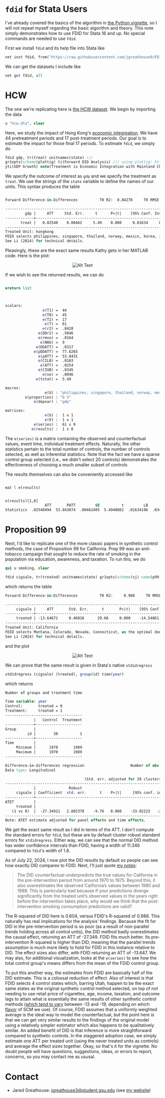 # ```fdid``` for Stata Users

I've already covered the basics of the algorithm in [the Python vignette](https://github.com/jgreathouse9/FDIDTutorial/blob/main/Vignette.md), so I will not repeat myself regarding the basic algorithm and theory. This note simply demonstrates how to use FDID for Stata 16 and up. No special commands are needed to use ```fdid```.

First we install ```fdid``` and its help file into Stata like

```stata
net inst fdid, from("https://raw.githubusercontent.com/jgreathouse9/FDIDTutorial/main") replace
```
We can get the datasets I include like
```stata
net get fdid, all
```
# HCW

The one we're replicating here is [the HCW dataset](https://doi.org/10.1002/jae.1230). We begin by importing the data

```stata
u "hcw.dta", clear
```

Here, we study the impact of Hong Kong's [economic integreation](https://www.henleyglobal.com/residence-investment/hong-kong/cepa-hong-kong-china). We have 44 pretreatment periods and 17 post-treatment periods. Our goal is to estimate the impact for those final 17 periods. To estimate ```fdid```, we simply do
```stata
fdid gdp, tr(treat) unitnames(state) ///
gr1opts(scheme(plottig) ti(Forward DID Analysis) /// using plottig: https://www.stata.com/meeting/switzerland16/slides/bischof-switzerland16.pdf
yti(GDP Growth) note(Treatment is Economic Integration with Mainland China) legend(order(1 "Hong Kong" 2 "FDID Counterfactual") pos(12)))
```
We specify the outcome of interest as ```gdp``` and we specify the treatment as ```treat```. We use the strings of the ```state``` variable to define the names of our units. This syntax produces the table
```stata

Forward Difference-in-Differences          T0 R2:  0.84278     T0 RMSE:  0.01638

-----------------------------------------------------------------------------
         gdp |     ATT     Std. Err.     t      P>|t|    [95% Conf. Interval]
-------------+---------------------------------------------------------------
       treat |   0.02540    0.00462     5.49    0.000     0.01634     0.03447
-----------------------------------------------------------------------------
Treated Unit: hongkong
FDID selects philippines, singapore, thailand, norway, mexico, korea, indonesia, newzealand, malaysia, as the optimal donors.
See Li (2024) for technical details.
```

Pleasingly, these are the exact same results Kathy gets in her MATLAB code. Here is the plot:
<p align="center">
  <img src="fithongkong.png" alt="Alt Text">
</p>

If we wish to see the returned results, we can do
```stata

ereturn list



scalars:
                 e(T1) =  44
                 e(T0) =  45
                 e(T2) =  17
                  e(T) =  61
                 e(r2) =  .8428
               e(DDr2) =  .5046
               e(rmse) =  .0164
                e(N0U) =  9
              e(DDATT) =  .0317
             e(pDDATT) =  77.6203
               e(pATT) =  53.8431
               e(CILB) =  .0163
                e(ATT) =  .0254
               e(CIUB) =  .0345
                 e(se) =  .0046
              e(tstat) =  5.49

macros:
                  e(U) : "philippines, singapore, thailand, norway, mexico, korea, indonesia, newzealand, malaysia,"
         e(properties) : "b V"
             e(depvar) : "gdp"

matrices:
                  e(b) :  1 x 1
                  e(V) :  1 x 1
             e(series) :  61 x 9
            e(results) :  1 x 8

```
The ```e(series)``` is a matrix containing the observed and counterfactual values, event time, individual treatment effects. Naturally, the other statistics pertain to the total number of controls, the number of controls selected, as well as inferential statistics. Note that the fact we have a sparse control group selected (i.e., we didn't select 20 controls) demonstrates the effectiveness of choosing a much smaller subset of controls

The results themselves can also be conveniently accessed like
```stata

mat l e(results)


e(results)[1,8]
                  ATT       PATT         SE          t         LB         UB         R2       RMSE
Statistics  .02540494  53.843074  .00462405  5.4940862  .01634196  .03446791   .8427835     .01638

```

# Proposition 99

Next, I'd like to replicate one of the more classic papers in synthetic control methods, the case of Proposition 99 for California. Prop 99 was an anti-tobacco campaign that sought to reduce the rate of smoking in the population via education, awareness, and taxation. To run this, we do

```stata
qui u smoking, clear

fdid cigsale, tr(treated) unitnames(state) gr1opts(scheme(sj) name(p99, replace))
```
which returns the table
```stata
Forward Difference-in-Differences          T0 R2:     0.988     T0 RMSE:     1.282

-----------------------------------------------------------------------------------------
     cigsale |     ATT       Std. Err.      t       P>|t|    [95% Conf. Interval]
-------------+---------------------------------------------------------------------------
     treated | -13.64671     0.46016      29.66     0.000    -14.54861  -12.74481
-----------------------------------------------------------------------------------------
Treated Unit: California
FDID selects Montana, Colorado, Nevada, Connecticut, as the optimal donors.
See Li (2024) for technical details.
```
and the plot
<p align="center">
  <img src="fitCali.png" alt="Alt Text">
</p>

We can prove that the same result is given in Stata's native ```xtdidregress```

```stata
xtdidregress (cigsale) (treated), group(id) time(year)
```
which returns
```stata
Number of groups and treatment time

Time variable: year
Control:       treated = 0
Treatment:     treated = 1
-----------------------------------
             |   Control  Treatment
-------------+---------------------
Group        |
          id |        38          1
-------------+---------------------
Time         |
     Minimum |      1970       1989
     Maximum |      1970       1989
-----------------------------------

Difference-in-differences regression                     Number of obs = 1,209
Data type: Longitudinal

                                    (Std. err. adjusted for 39 clusters in id)
------------------------------------------------------------------------------
             |               Robust
     cigsale | Coefficient  std. err.      t    P>|t|     [95% conf. interval]
-------------+----------------------------------------------------------------
ATET         |
     treated |
   (1 vs 0)  |  -27.34911   2.802378    -9.76   0.000    -33.02223   -21.67599
------------------------------------------------------------------------------
Note: ATET estimate adjusted for panel effects and time effects.
```
We get the exact same result as I did in terms of the ATT. I don't compute the standard errors for ```fdid```, but these are by default cluster robust standard errors for ```xtdidregress```. Either way, we can see that the normal DID method has wider confidence intervals than FDID, having a width of 11.346 compared to ```fdid```'s width of 1.8.

As of July 22, 2024, I now plot the DID results by default so people can see how exactly DID compares to FDID. Next, I'll just quote [my notes](https://jgreathouse9.github.io/GSUmetricspolicy/treatmenteffects.html):

> The DID counterfactual underpredicts the true values for California in the pre-intervention period from around 1970 to 1975. Beyond this, it also overestimates the observed California’s values between 1980 and 1988. This is particularly bad because if your predictions diverge significantly from the treated unit’s observed values in the years right before the intervention takes place, why would we think that the post-intervention smoking consumption predictions are valid?

The R-squared of DID here is 0.604, versus FDID's R-squared of 0.988. This naturally has real implications for the analysis' findings. Because the fit for DID in the pre-intervention period is so poor (as a result of non-parallel trends holding across all control units), the DID method badly overestimates the causal effect, returning an ATT of -27.349. FDID fits much better. Its pre-intervention R-squared is higher than DID, meaning that the parallel trends assumption is much more likely to hold for FDID in this instance relative to DID. The effect sizes also differ, with FDID returning an ATT of -13.647. We may also, for additional visualization, looks at the ```e(series)``` to see how the total control group's means differs from the mean of the FDID control group.

To put this another way, the estimates from FDID are basically half of the DID estimate. This is a colossal reduction of effect. Also of interest is that FDID selects 4 control states which, barring Utah, happen to be the exact same states as the original synthetic control method selected, on top of not needing to use retail price of cigarettes, age, income, taxation, and outcome lags to attain what is essentially the same results of other synthetic control methods ([which tend to vary](https://rpubs.com/dwrich27/941298) between -13 and -19, depending on which [flavor](https://doi.org/10.48550/arXiv.2203.11576) of SCM we use). Of course, FDID assumes that a uniformly weighted average is the ideal way to model the counterfactual, but the point here is that we can get very similar results to the findings of the original model using a relatively simpler estimator which also happens to be qualitatively similar. An added benefit of DID is that inference is more straightforward compared to synthetic controls. In the staggered adoption case, we simply estimate one ATT per treated unit (using the never treated units as controls) and average the effect sizes together. Okay, so that's it for the vignette. No doubt people will have questions, suggestions, ideas, or errors to report, concerns, so you may contact me as ususal.

# Contact
- Jared Greathouse: <jgreathouse3@student.gsu.edu> (see [my website](https://jgreathouse9.github.io/))

